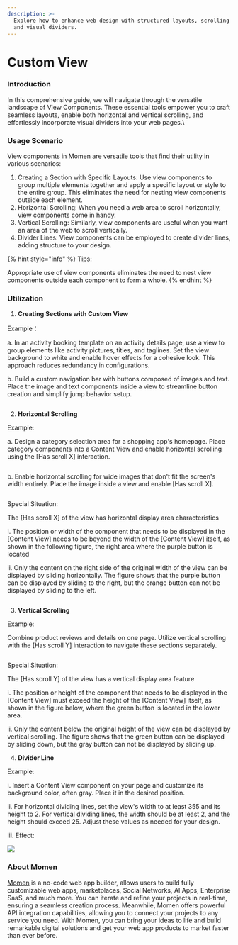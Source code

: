 ```yaml
---
description: >-
  Explore how to enhance web design with structured layouts, scrolling options,
  and visual dividers.
---
```


# Custom View

### Introduction

In this comprehensive guide, we will navigate through the versatile landscape of View Components. These essential tools empower you to craft seamless layouts, enable both horizontal and vertical scrolling, and effortlessly incorporate visual dividers into your web pages.\\

### Usage Scenario

View components in Momen are versatile tools that find their utility in various scenarios:

1. Creating a Section with Specific Layouts: Use view components to group multiple elements together and apply a specific layout or style to the entire group. This eliminates the need for nesting view components outside each element.
2. Horizontal Scrolling: When you need a web area to scroll horizontally, view components come in handy.
3. Vertical Scrolling: Similarly, view components are useful when you want an area of the web to scroll vertically.
4. Divider Lines: View components can be employed to create divider lines, adding structure to your design.

{% hint style="info" %}
Tips:

Appropriate use of view components eliminates the need to nest view components outside each component to form a whole.
{% endhint %}

### Utilization

1. **Creating Sections with Custom View**

Example：

a. In an activity booking template on an activity details page, use a view to group elements like activity pictures, titles, and taglines. Set the view background to white and enable hover effects for a cohesive look. This approach reduces redundancy in configurations.

b. Build a custom navigation bar with buttons composed of images and text. Place the image and text components inside a view to streamline button creation and simplify jump behavior setup.

<figure><img src="../.gitbook/assets/image (20).png" alt=""><figcaption></figcaption></figure>

2. **Horizontal Scrolling**

Example:

a. Design a category selection area for a shopping app's homepage. Place category components into a Content View and enable horizontal scrolling using the \[Has scroll X] interaction.

<figure><img src="../.gitbook/assets/image (21).png" alt=""><figcaption></figcaption></figure>

b. Enable horizontal scrolling for wide images that don't fit the screen's width entirely. Place the image inside a view and enable \[Has scroll X].

<figure><img src="../.gitbook/assets/image (22).png" alt=""><figcaption></figcaption></figure>

Special Situation:

The \[Has scroll X] of the view has horizontal display area characteristics

i. The position or width of the component that needs to be displayed in the \[Content View] needs to be beyond the width of the \[Content View] itself, as shown in the following figure, the right area where the purple button is located

ii. Only the content on the right side of the original width of the view can be displayed by sliding horizontally. The figure shows that the purple button can be displayed by sliding to the right, but the orange button can not be displayed by sliding to the left.

<figure><img src="../.gitbook/assets/image (23).png" alt=""><figcaption></figcaption></figure>

3. **Vertical Scrolling**

Example:

Combine product reviews and details on one page. Utilize vertical scrolling with the \[Has scroll Y] interaction to navigate these sections separately.

<figure><img src="../.gitbook/assets/image (24).png" alt=""><figcaption></figcaption></figure>

Special Situation:

The \[Has scroll Y] of the view has a vertical display area feature

i. The position or height of the component that needs to be displayed in the \[Content View] must exceed the height of the \[Content View] itself, as shown in the figure below, where the green button is located in the lower area.

ii. Only the content below the original height of the view can be displayed by vertical scrolling. The figure shows that the green button can be displayed by sliding down, but the gray button can not be displayed by sliding up.

4. **Divider Line**

Example:

i. Insert a Content View component on your page and customize its background color, often gray. Place it in the desired position.

ⅱ. For horizontal dividing lines, set the view's width to at least 355 and its height to 2. For vertical dividing lines, the width should be at least 2, and the height should exceed 25. Adjust these values as needed for your design.

ⅲ. Effect:

![](<../.gitbook/assets/image (25).png>)

### About Momen

[Momen](https://momen.app/?channel=blog-about) is a no-code web app builder, allows users to build fully customizable web apps, marketplaces, Social Networks, AI Apps, Enterprise SaaS, and much more. You can iterate and refine your projects in real-time, ensuring a seamless creation process. Meanwhile, Momen offers powerful API integration capabilities, allowing you to connect your projects to any service you need. With Momen, you can bring your ideas to life and build remarkable digital solutions and get your web app products to market faster than ever before.
